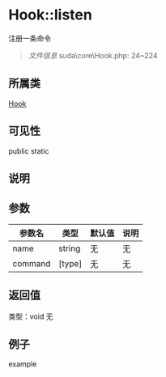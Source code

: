 # Hook::listen
注册一条命令
> *文件信息* suda\core\Hook.php: 24~224
## 所属类 

[Hook](../Hook.md)

## 可见性

  public  static
## 说明



## 参数

| 参数名 | 类型 | 默认值 | 说明 |
|--------|-----|-------|-------|
| name |  string | 无 | 无 |
| command |  [type] | 无 | 无 |

## 返回值
类型：void
无

## 例子

example